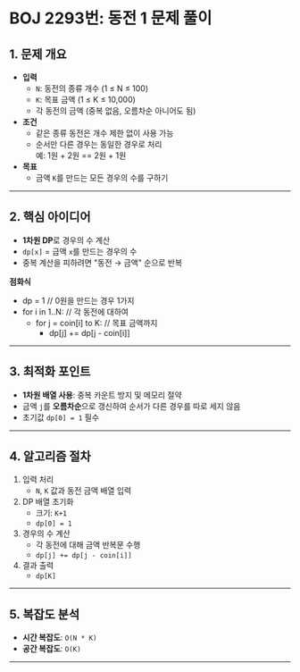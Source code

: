 # BOJ 2293번: 동전 1 문제 풀이

## 1. 문제 개요
- **입력**
    - `N`: 동전의 종류 개수 (1 ≤ N ≤ 100)
    - `K`: 목표 금액 (1 ≤ K ≤ 10,000)
    - 각 동전의 금액 (중복 없음, 오름차순 아니어도 됨)
- **조건**
    - 같은 종류 동전은 개수 제한 없이 사용 가능
    - 순서만 다른 경우는 동일한 경우로 처리  
      예: 1원 + 2원 == 2원 + 1원
- **목표**
    - 금액 `K`를 만드는 모든 경우의 수를 구하기

---

## 2. 핵심 아이디어
- **1차원 DP**로 경우의 수 계산
- `dp[x]` = 금액 `x`를 만드는 경우의 수
- 중복 계산을 피하려면 "동전 → 금액" 순으로 반복

**점화식**
 - dp = 1 // 0원을 만드는 경우 1가지 
 - for i in 1..N: // 각 동전에 대하여
    - for j = coin[i] to K: // 목표 금액까지
      - dp[j] += dp[j - coin[i]]

---

## 3. 최적화 포인트
- **1차원 배열 사용**: 중복 카운트 방지 및 메모리 절약
- 금액 `j`를 **오름차순**으로 갱신하여 순서가 다른 경우를 따로 세지 않음
- 초기값 `dp[0] = 1` 필수

---

## 4. 알고리즘 절차
1. 입력 처리
    - `N`, `K` 값과 동전 금액 배열 입력
2. DP 배열 초기화
    - 크기: `K+1`
    - `dp[0] = 1`
3. 경우의 수 계산
    - 각 동전에 대해 금액 반복문 수행
    - `dp[j] += dp[j - coin[i]]`
4. 결과 출력
    - `dp[K]`

---

## 5. 복잡도 분석
- **시간 복잡도**: `O(N * K)`
- **공간 복잡도**: `O(K)`

---